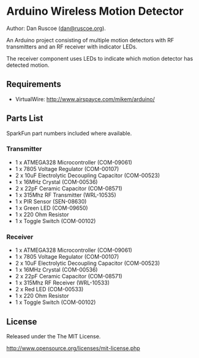 Arduino Wireless Motion Detector
===========

Author: Dan Ruscoe (dan@ruscoe.org).

An Arduino project consisting of multiple motion detectors with RF transmitters and an RF receiver with indicator LEDs.

The receiver component uses LEDs to indicate which motion detector has detected motion.

Requirements
------------
* VirtualWire: http://www.airspayce.com/mikem/arduino/

Parts List
----------

SparkFun part numbers included where available.

### Transmitter

* 1 x ATMEGA328 Microcontroller (COM-09061)
* 1 x 7805 Voltage Regulator (COM-00107)
* 2 x 10uF Electrolytic Decoupling Capacitor (COM-00523)
* 1 x 16MHz Crystal (COM-00536)
* 2 x 22pF Ceramic Capacitor (COM-08571)
* 1 x 315Mhz RF Transmitter (WRL-10535)
* 1 x PIR Sensor (SEN-08630)
* 1 x Green LED (COM-09650)
* 1 x 220 Ohm Resistor
* 1 x Toggle Switch (COM-00102)

### Receiver

* 1 x ATMEGA328 Microcontroller (COM-09061)
* 1 x 7805 Voltage Regulator (COM-00107)
* 2 x 10uF Electrolytic Decoupling Capacitor (COM-00523)
* 1 x 16MHz Crystal (COM-00536)
* 2 x 22pF Ceramic Capacitor (COM-08571)
* 1 x 315Mhz RF Receiver (WRL-10533)
* 2 x Red LED (COM-00533)
* 1 x 220 Ohm Resistor
* 1 x Toggle Switch (COM-00102)

License
-------

Released under the The MIT License.

http://www.opensource.org/licenses/mit-license.php
